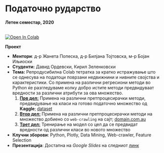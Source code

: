 # Податочно рударство 

**Летен семестар, 2020** <br> <br>

[![Open In Colab](https://colab.research.google.com/assets/colab-badge.svg)](https://colab.research.google.com/drive/1nentTqUAL32LIOe2nJ8y5Zuif-Ge4bsM?usp=sharing)

**Проект** 

- **Ментори**: д-р Жанета Попеска, д-р Билјана Тојтовска, м-р Бојан Иљиоски
- **Студенти:** Давид Ордевски, Кирил Зеленковски 
- **Тема:** Репродусибилна Colab тетратка за кратко истражување што се однесува на податоци поврзани недвижнини и нивните својства и карактеристики. Со примена на различни регресиони методи во Python ќе разгледуваме колку добро истите методи предвидуваат вредности за различни атрибути за ова множество. 
  1. <u><b>Прв дел:</b></u> Примена на различни претпроцесирачки методи, предвидување на класи на готово податочно множество од **Kaggle**; [dataset](https://www.kaggle.com/c/house-prices-advanced-regression-techniques)  
  2. <u><b>Втор дел:</b></u> Примена на различни претпроцесирачки методи на множество добиено со <code>web-crawling</code> на сајт; [domain.com.au](https://www.domain.com.au/)  
  3. <u><b>Трет дел:</b></u> Тренирање на модел со цел да се предвидат вредности од различни класи во новото множество
- **Клучни зборови**: Python, Plotly, Data Mining, Web-crawler, Feature Selection
- **Презентација**: Достапна на *Google Slides* на следниот [линк](https://drive.google.com/file/d/1OK9SD2_eXIVwd-gnryWhj9Nqls7pg9xP/view?usp=sharing)
